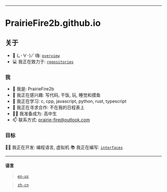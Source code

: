 ------

# PrairieFire2b.github.io

## 关于

- 📔 (｡･∀･)ﾉﾞ嗨: [`overview`](overview.md)
- 💻 我正在致力于: [`repositories`](repositories.md)

### 我
- 👋 我是: PrairieFire2b
- 👀 我正在感兴趣: 写代码, 干饭, 玩, 睡觉和摸鱼
- 🌱 我正在学习: c, cpp, javascript, python, rust, typescript
- 💞️ 我正在寻求合作: 不在我的日程表上
- 👨‍🎓 我准备成为: 高中生
- 📫 联系方式: prairie-fire@outlook.com

### 目标
👨‍💻 我正在开发: 编程语言, 虚拟机
📚 我正在编写: [`interfaces`](interfaces/index.md)

------

#### 语言
  > [`en-us`](../index.md)

  > [`zh-cn`](index.md)

